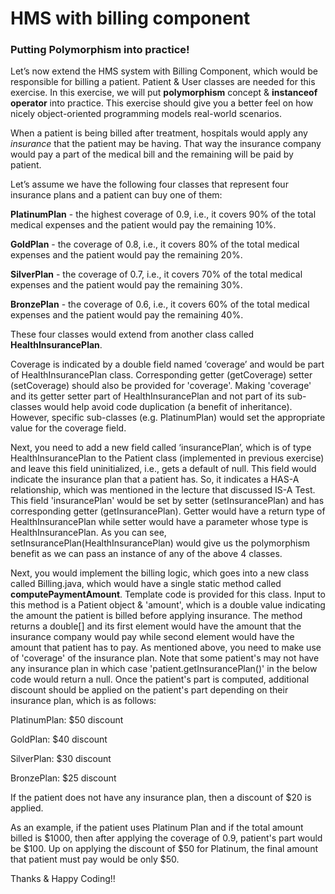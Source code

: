 # HMS with billing component


### Putting Polymorphism into practice!
Let’s now extend the HMS system with Billing Component, which would be responsible for billing a patient. Patient & User classes are needed for this exercise. In this exercise, we will put **polymorphism** concept & **instanceof** **operator** into practice. This exercise should give you a better feel on how nicely object-oriented programming models real-world scenarios.

When a patient is being billed after treatment, hospitals would apply any _insurance_ that the patient may be having. That way the insurance company would pay a part of the medical bill and the remaining will be paid by patient.

Let’s assume we have the following four classes that represent four insurance plans and a patient can buy one of them:

**PlatinumPlan** - the highest coverage of 0.9, i.e., it covers 90% of the total medical expenses and the patient would pay the remaining 10%.

**GoldPlan** - the coverage of 0.8, i.e., it covers 80% of the total medical expenses and the patient would pay the remaining 20%.

**SilverPlan** - the coverage of 0.7, i.e., it covers 70% of the total medical expenses and the patient would pay the remaining 30%.

**BronzePlan** - the coverage of 0.6, i.e., it covers 60% of the total medical expenses and the patient would pay the remaining 40%.

These four classes would extend from another class called **HealthInsurancePlan**.

Coverage is indicated by a double field named ‘coverage’ and would be part of HealthInsurancePlan class. Corresponding getter (getCoverage) setter (setCoverage) should also be provided for 'coverage'. Making 'coverage' and its getter setter part of HealthInsurancePlan and not part of its sub-classes would help avoid code duplication (a benefit of inheritance). However, specific sub-classes (e.g. PlatinumPlan) would set the appropriate value for the coverage field.

Next, you need to add a new field called ‘insurancePlan’, which is of type HealthInsurancePlan to the Patient class (implemented in previous exercise) and leave this field uninitialized, i.e., gets a default of null. This field would indicate the insurance plan that a patient has. So, it indicates a HAS-A relationship, which was mentioned in the lecture that discussed IS-A Test. This field 'insurancePlan' would be set by setter (setInsurancePlan) and has corresponding getter (getInsurancePlan). Getter would have a return type of HealthInsurancePlan while setter would have a parameter whose type is HealthInsurancePlan. As you can see, setInsurancePlan(HealthInsurancePlan) would give us the polymorphism benefit as we can pass an instance of any of the above 4 classes.

Next, you would implement the billing logic, which goes into a new class called Billing.java, which would have a single static method called **computePaymentAmount**. Template code is provided for this class. Input to this method is a Patient object & 'amount', which is a double value indicating the amount the patient is billed before applying insurance. The method returns a double[] and its first element would have the amount that the insurance company would pay while second element would have the amount that patient has to pay. As mentioned above, you need to make use of 'coverage' of the insurance plan. Note that some patient's may not have any insurance plan in which case 'patient.getInsurancePlan()' in the below code would return a null. Once the patient's part is computed, additional discount should be applied on the patient's part depending on their insurance plan, which is as follows:

PlatinumPlan: $50 discount

GoldPlan: $40 discount

SilverPlan: $30 discount

BronzePlan: $25 discount

If the patient does not have any insurance plan, then a discount of $20 is applied.

As an example, if the patient uses Platinum Plan and if the total amount billed is $1000, then after applying the coverage of 0.9, patient's part would be $100\. Up on applying the discount of $50 for Platinum, the final amount that patient must pay would be only $50.

Thanks & Happy Coding!!
